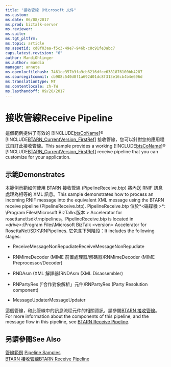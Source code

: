 ```yaml
---
title: "接收管線 |Microsoft 文件"
ms.custom: 
ms.date: 06/08/2017
ms.prod: biztalk-server
ms.reviewer: 
ms.suite: 
ms.tgt_pltfrm: 
ms.topic: article
ms.assetid: cd8f03aa-f5c3-49e7-946b-c8c91fe3abc7
caps.latest.revision: "6"
author: MandiOhlinger
ms.author: mandia
manager: anneta
ms.openlocfilehash: 7461ce357b3fa9cb6216dfce6381876100bb4287
ms.sourcegitcommit: cb908c540d8f1a692d01dc8f313e16cb4b4e696d
ms.translationtype: MT
ms.contentlocale: zh-TW
ms.lasthandoff: 09/20/2017
---
```

# <a name="receive-pipeline"></a><span data-ttu-id="9a469-102">接收管線</span><span class="sxs-lookup"><span data-stu-id="9a469-102">Receive Pipeline</span></span>
<span data-ttu-id="9a469-103">這個範例提供了有效的 [!INCLUDE[btsCoName](../../includes/btsconame-md.md)]® [!INCLUDE[BTARN_CurrentVersion_FirstRef](../../includes/btarn-currentversion-firstref-md.md)] 接收管線，您可以針對您的應用程式自訂此接收管線。</span><span class="sxs-lookup"><span data-stu-id="9a469-103">This sample provides a working [!INCLUDE[btsCoName](../../includes/btsconame-md.md)]® [!INCLUDE[BTARN_CurrentVersion_FirstRef](../../includes/btarn-currentversion-firstref-md.md)] receive pipeline that you can customize for your application.</span></span>  
  
## <a name="demonstrates"></a><span data-ttu-id="9a469-104">示範</span><span class="sxs-lookup"><span data-stu-id="9a469-104">Demonstrates</span></span>  
 <span data-ttu-id="9a469-105">本範例示範如何使用 BTARN 接收管線 (PipelineReceive.btp) 將內送 RNIF 訊息處理為相等的 XML 訊息。</span><span class="sxs-lookup"><span data-stu-id="9a469-105">This sample demonstrates how to process an incoming RNIF message into the equivalent XML message using the BTARN receive pipeline (PipelineReceive.btp).</span></span> <span data-ttu-id="9a469-106">PipelineReceive.btp 位於*\<磁碟機 >*: \Program Files\Microsoft BizTalk\<版本 > Accelerator for rosettanet\sdk\rnpipelines。</span><span class="sxs-lookup"><span data-stu-id="9a469-106">PipelineReceive.btp is located in *\<drive>*:\Program Files\Microsoft BizTalk \<version> Accelerator for RosettaNet\SDK\RNPipelines.</span></span> <span data-ttu-id="9a469-107">它包含下列階段：</span><span class="sxs-lookup"><span data-stu-id="9a469-107">It includes the following stages:</span></span>  
  
-   <span data-ttu-id="9a469-108">ReceiveMessageNonRepudiate</span><span class="sxs-lookup"><span data-stu-id="9a469-108">ReceiveMessageNonRepudiate</span></span>  
  
-   <span data-ttu-id="9a469-109">RNMimeDecoder (MIME 前置處理器/解碼器)</span><span class="sxs-lookup"><span data-stu-id="9a469-109">RNMimeDecoder (MIME Preprocessor/Decoder)</span></span>  
  
-   <span data-ttu-id="9a469-110">RNDAsm (XML 解譯器)</span><span class="sxs-lookup"><span data-stu-id="9a469-110">RNDAsm (XML Disassembler)</span></span>  
  
-   <span data-ttu-id="9a469-111">RNPartyRes (「合作對象解析」元件)</span><span class="sxs-lookup"><span data-stu-id="9a469-111">RNPartyRes (Party Resolution component)</span></span>  
  
-   <span data-ttu-id="9a469-112">MessageUpdater</span><span class="sxs-lookup"><span data-stu-id="9a469-112">MessageUpdater</span></span>  
  
 <span data-ttu-id="9a469-113">這個管線，和此管線中的訊息流程元件的相關資訊，請參閱[BTARN 接收管線](../../adapters-and-accelerators/accelerator-rosettanet/btarn-receive-pipeline.md)。</span><span class="sxs-lookup"><span data-stu-id="9a469-113">For more information about the components of this pipeline, and the message flow in this pipeline, see [BTARN Receive Pipeline](../../adapters-and-accelerators/accelerator-rosettanet/btarn-receive-pipeline.md).</span></span>  
  
## <a name="see-also"></a><span data-ttu-id="9a469-114">另請參閱</span><span class="sxs-lookup"><span data-stu-id="9a469-114">See Also</span></span>  
 <span data-ttu-id="9a469-115">[管線範例](../../adapters-and-accelerators/accelerator-rosettanet/pipeline-samples.md) </span><span class="sxs-lookup"><span data-stu-id="9a469-115">[Pipeline Samples](../../adapters-and-accelerators/accelerator-rosettanet/pipeline-samples.md) </span></span>  
 [<span data-ttu-id="9a469-116">BTARN 接收管線</span><span class="sxs-lookup"><span data-stu-id="9a469-116">BTARN Receive Pipeline</span></span>](../../adapters-and-accelerators/accelerator-rosettanet/btarn-receive-pipeline.md)